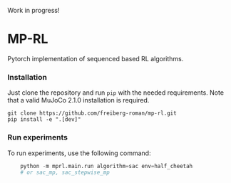 Work in progress!
# MP-RL
Pytorch implementation of sequenced based RL algorithms.

### Installation
Just clone the repository and run ``pip`` with the needed requirements. Note that a valid MuJoCo 2.1.0 installation is required.

    git clone https://github.com/freiberg-roman/mp-rl.git
    pip install -e ".[dev]"

### Run experiments
To run experiments, use the following command:
```python
    python -m mprl.main.run algorithm=sac env=half_cheetah
    # or sac_mp, sac_stepwise_mp
```

